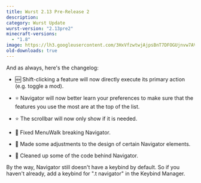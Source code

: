 ```yaml
---
title: Wurst 2.13 Pre-Release 2
description:
category: Wurst Update
wurst-version: "2.13pre2"
minecraft-versions:
  - "1.8"
image: https://lh3.googleusercontent.com/3HxVfzwtwjAjpsBnT7DFOGUjnvw7AVJY8jjoC1v3kgf5uI-yUZvEP9xMlgd7L-o9iLggTmqV8BqpIv4tlEA5IA36pzUniVzOCUepfSGw8iDe7e4iw1--SwXIZFBv7Yw9qDig3xlDCFzim3YE2Zm_yE8l6lgr-xb62zdKU4kFYzeGpxpSD9S3KOrJYR9oy5beBklFTK2-2RXfTW7sl8Dg5f75HxQP1SSvMVHZFmNqZeGGDUnfRHjXFXnh_8utaYoUG7NMyL_XNnWWBf6gfTU4UJgs6TeGim4RTI30NkEtNB4WDbw_ZUyOGb6NrRF2ihIWFiN0yz-4xFCPEE3D4sQYr8q-vwgsBbhA9roFM0mrQ0tzdeAyH7gFL1kqeDvfsO1VEi9XX6ykXNjj6ltuBYcg18RK0wdX_ynxjwr5fP5OW7HTQg3nkSHqXqWmW6X88eddzL627krypRr2zqbhYVX1Crv6YEAYRLbt2DzX3Z4Ug2QbQd-QXDegEhVdtSak1wlhY-qBh5BfH3InAut_yVrBwTQl-1RausLNchdZW98g88NbJCsjsZeSIvmkzsq1HLW9v0oC9j8CApThUVY3IsnS9Vc0LszthFcFcOA_Ar0tcGxvIszA=w1280-h720-no
old-downloads: true
---
```

And as always, here's the changelog:

- :new: Shift-clicking a feature will now directly execute its primary action (e.g. toggle a mod).

- :star: Navigator will now better learn your preferences to make sure that the features you use the most are at the top of the list.

- :star: The scrollbar will now only show if it is needed.

- :bug: Fixed MenuWalk breaking Navigator.

- :art: Made some adjustments to the design of certain Navigator elements.

- :gem: Cleaned up some of the code behind Navigator.

By the way, Navigator still doesn't have a keybind by default. So if you haven't already, add a keybind for ".t navigator" in the Keybind Manager.
